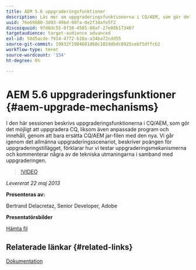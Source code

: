 ```yaml
---
title: AEM 5.6 uppgraderingsfunktioner
description: Läs mer om uppgraderingsfunktionerna i CQ/AEM, som gör det möjligt att uppgradera CQ, liksom egna program och innehåll, genom att bara ersätta CQ/AEM jar-filen med den nya. Vi går igenom det allmänna uppgraderingsscenariot, beskriver poängen för uppgraderingstillägget, förklarar hur vi testar uppgraderingsmekanismerna och kommenterar några av de tekniska utmaningarna i samband med uppgraderingen.
uuid: 76e69880-3d93-49bd-98fa-0e2f34afe5f2
discoiquuid: 97d8dc55-0f38-4505-88af-27e08b173407
targetaudience: target-audience advanced
exl-id: 58d5acde-7914-4772-b10a-a34ba72cdd55
source-git-commit: 19832f1904681d68c102ddbdc8925cebf5dffcb2
workflow-type: tm+mt
source-wordcount: '154'
ht-degree: 0%

---
```


# AEM 5.6 uppgraderingsfunktioner {#aem-upgrade-mechanisms}

I den här sessionen beskrivs uppgraderingsfunktionerna i CQ/AEM, som gör det möjligt att uppgradera CQ, liksom även anpassade program och innehåll, genom att bara ersätta CQ/AEM jar-filen med den nya. Vi går igenom det allmänna uppgraderingsscenariot, beskriver poängen för uppgraderingstillägget, förklarar hur vi testar uppgraderingsmekanismerna och kommenterar några av de tekniska utmaningarna i samband med uppgraderingen.

>[!VIDEO](https://video.tv.adobe.com/v/19576/?quality=9)

*Levererat 22 maj 2013*

**Presenteras av:**

Bertrand Delacretaz, Senior Developer, Adobe

**Presentatörsbilder**

[Hämta fil](assets/cqgems-bdelacretaz-cq-upgrades-2013-05-22.pdf)

## Relaterade länkar {#related-links}

[Dokumentation](http://docs.adobe.com/docs/en/cq/current/deploying/upgrading.html)

<!--
[Get back to the Overview](https://helpx.adobe.com/experience-manager/kt/eseminars/gems/aem-index.html)
-->
